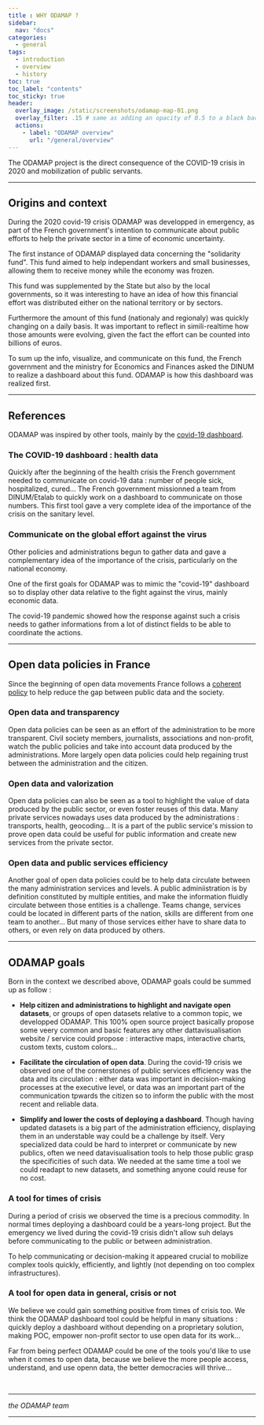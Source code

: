 ```yaml
---
title : WHY ODAMAP ?
sidebar:
  nav: "docs"
categories:
  - general
tags:
  - introduction
  - overview
  - history
toc: true
toc_label: "contents"
toc_sticky: true
header:
  overlay_image: /static/screenshots/odamap-map-01.png
  overlay_filter: .15 # same as adding an opacity of 0.5 to a black background
  actions:
    - label: "ODAMAP overview"
      url: "/general/overview"
---
```


The ODAMAP project is the direct consequence of the COVID-19 crisis in 2020 and mobilization of public servants.

---

## Origins and context 

During the 2020 covid-19 crisis ODAMAP was developped in emergency, as part of the French government's intention to communicate about public efforts to help the private sector in a time of economic uncertainty.

The first instance of ODAMAP displayed data concerning the "solidarity fund". This fund aimed to help independant workers and small businesses, allowing them to receive money while the economy was frozen.

This fund was supplemented by the State but also by the local governments, so it was interesting to have an idea of how this financial effort was distributed either on the national territory or by sectors.

Furthermore the amount of this fund (nationaly and regionaly) was quickly changing on a daily basis. It was important to reflect in simili-realtime how those amounts were evolving, given the fact the effort can be counted into billions of euros.

To sum up the info, visualize, and communicate on this fund, the French government and the ministry for Economics and Finances asked the DINUM to realize a dashboard about this fund. ODAMAP is how this dashboard was realized first.

---------

## References

ODAMAP was inspired by other tools, mainly by the [covid-19 dashboard](https://dashboard.covid19.data.gouv.fr/vue-d-ensemble?location=FRA).

### The COVID-19 dashboard : health data

Quickly after the beginning of the health crisis the French government needed to communicate on covid-19 data : number of people sick, hospitalized, cured... The French government missionned a team from DINUM/Etalab to quickly work on a dashboard to communicate on those numbers. This first tool gave a very complete idea of the importance of the crisis on the sanitary level.

### Communicate on the global effort against the virus

Other policies and administrations begun to gather data and gave a complementary idea of the importance of the crisis, particularly on the national economy.

One of the first goals for ODAMAP was to mimic the "covid-19" dashboard so to display other data relative to the fight against the virus, mainly economic data.

The covid-19 pandemic showed how the response against such a crisis needs to gather informations from a lot of distinct fields to be able to coordinate the actions.

---- 

## Open data policies in France

Since the beginning of open data movements France follows a [coherent policy](https://fr.wikipedia.org/wiki/Etalab) to help reduce the gap between public data and the society.

### Open data and transparency

Open data policies can be seen as an effort of the administration to be more transparent. Civil society members, journalists, associations and non-profit, watch the public policies and take into account data produced by the administrations. More largely open data policies could help regaining trust between the administration and the citizen.

### Open data and valorization

Open data policies can also be seen as a tool to highlight the value of data produced by the public sector, or even foster reuses of this data. Many private services nowadays uses data produced by the administrations : transports, health, geocoding... It is a part of the public service's mission to prove open data could be useful for public information and create new services from the private sector.

### Open data and public services efficiency

Another goal of open data policies could be to help data circulate between the many administration services and levels. A public adminiistration is by definition constituted by multiple entities, and make the information fluidly circulate between those entities is a challenge. Teams change, services could be located in different parts of the nation, skills are different from one team to another... But many of those services either have to share data to others, or even rely on data produced by others.

-------

## ODAMAP goals

Born in the context we described above, ODAMAP goals could be summed up as follow : 

 - **Help citizen and administrations to highlight and navigate open datasets**, or groups of open datasets relative to a common topic, we developped ODAMAP. This 100% open source project basically propose some veery common and basic features any other dattavisualisation website / service could propose : interactive maps, interactive charts, custom texts, custom colors...

- **Facilitate the circulation of open data**. During the covid-19 crisis we observed one of the cornerstones of public services efficiency was the data and its circulation : either data was important in decision-making processes at the executive level, or data was an important part of the communication tpwards the citizen so to inform the public with the most recent and reliable data.

- **Simplify and lower the costs of deploying a dashboard**. Though having updated datasets is a big part of the administration efficiency, displaying them in an understable way could be a challenge by itself. Very specialized data could be hard to interpret or communicate by new publics, often we need datavisualisation tools to help those public grasp the specificities of such data. We needed at the same time a tool we could readapt to new datasets, and something anyone could reuse for no cost.

### A tool for times of crisis

During a period of crisis we observed the time is a precious commodity. In normal times deploying a dashboard could be a years-long project. But the emergency we lived during the covid-19 crisis didn't allow suh delays before communicating to the public or between administration.

To help communicating or decision-making it appeared crucial to mobilize complex tools quickly, efficiently, and lightly (not depending on too complex infrastructures).

### A tool for open data in general, crisis or not

We believe we could gain something positive from times of crisis too. We think the ODAMAP dashboard tool could be helpful in many situations : quickly deploy a dashboard without depending on a proprietary solution, making POC, empower non-profit sector to use open data for its work... 

Far from being perfect ODAMAP could be one of the tools you'd like to use when it comes to open data, because we believe the more people access, understand, and use openn data, the better democracies will thrive...  

<br>

-------
_the ODAMAP team_

---

<br>
<br>
